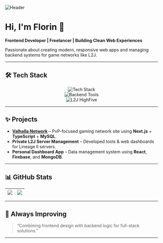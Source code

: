 ![Header](https://user-images.githubusercontent.com/10077676/196818944-ffa9a261-a70f-4d84-9315-4e2863bfa7d8.png)

# Hi, I'm Florin 👋  
**Frontend Developer | Freelancer | Building Clean Web Experiences**

Passionate about creating modern, responsive web apps and managing backend systems for game networks like L2J.

---

## 🛠 Tech Stack
<div align="center">
  
  <img src="https://skillicons.dev/icons?i=html,css,sass,js,ts,react,nextjs,remix,firebase,mongodb,mysql,postgres,git,linux,figma" alt="Tech Stack" />
  
  <br/>
  <img src="https://skillicons.dev/icons?i=nodejs,express,python" alt="Backend Tools" />
  <br/>
  <img src="https://img.shields.io/badge/L2J-HighFive-blueviolet?style=for-the-badge&logo=java&logoColor=white" alt="L2J HighFive" />
  
</div>

---

## ✨ Projects
- **[Valhalla Network](https://valhallanetwork.com)** – PvP-focused gaming network site using **Next.js** + **TypeScript** + **MySQL**.
- **Private L2J Server Management** – Developed tools & web dashboards for Lineage II servers.
- **Personal Dashboard App** – Data management system using **React**, **Firebase**, and **MongoDB**.

---

## 📊 GitHub Stats
| <img src="https://github-readme-stats.vercel.app/api?username=florin-bizgan&show_icons=true&theme=transparent&hide_border=true" /> | <img src="https://github-readme-stats.vercel.app/api/top-langs/?username=florin-bizgan&layout=compact&theme=transparent&hide_border=true" /> |
| ------------- | ------------- |

---

## 🌱 Always Improving
> “Combining frontend design with backend logic for full-stack solutions.”

---
